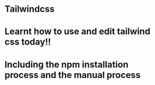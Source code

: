 # Tailwindcss
# Learnt how to use and edit tailwind css today!!
# Including the npm installation process and the manual process
